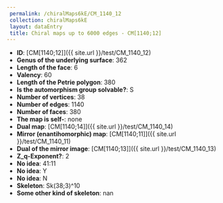 ```yaml
--- 
 permalink: /chiralMaps6kE/CM_1140_12 
 collection: chiralMaps6kE
 layout: dataEntry
 title: Chiral maps up to 6000 edges - CM[1140;12]
---
```


- **ID**: [CM[1140;12]]({{ site.url }}/test/CM_1140_12)
- **Genus of the underlying surface**: 362
- **Length of the face**: 6
- **Valency**: 60
- **Length of the Petrie polygon**: 380
- **Is the automorphism group solvable?**: S
- **Number of vertices**: 38
- **Number of edges**: 1140
- **Number of faces**: 380
- **The map is self-**: none
- **Dual map**: [CM[1140;14]]({{ site.url }}/test/CM_1140_14)
- **Mirror (enantihomorphic) map**: [CM[1140;11]]({{ site.url }}/test/CM_1140_11)
- **Dual of the mirror image**: [CM[1140;13]]({{ site.url }}/test/CM_1140_13)
- **Z_q-Exponent?**: 2
- **No idea**:  41:11
- **No idea**: Y
- **No idea**: N
- **Skeleton**: Sk(38;3)^10
- **Some other kind of skeleton**: nan
